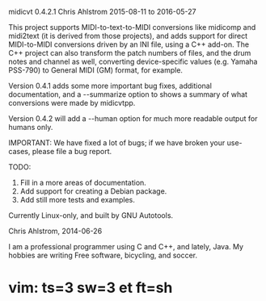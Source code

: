 midicvt 0.4.2.1
Chris Ahlstrom
2015-08-11 to 2016-05-27

This project supports MIDI-to-text-to-MIDI conversions like midicomp and
midi2text (it is derived from those projects), and adds support for direct
MIDI-to-MIDI conversions driven by an INI file, using a C++ add-on.
The C++ project can also transform the patch numbers of files, and the drum
notes and channel as well, converting device-specific values (e.g. Yamaha
PSS-790) to General MIDI (GM) format, for example.

Version 0.4.1 adds some more important bug fixes, additional documentation,
and a --summarize option to shows a summary of what conversions were made
by midicvtpp.

Version 0.4.2 will add a --human option for much more readable output for
humans only.

IMPORTANT:  We have fixed a lot of bugs; if we have broken your use-cases,
            please file a bug report.

TODO:

   1. Fill in a more areas of documentation.
   2. Add support for creating a Debian package.
   3. Add still more tests and examples.

Currently Linux-only, and built by GNU Autotools.

Chris Ahlstrom, 2014-06-26

   I am a professional programmer using C and C++, and lately, Java.
   My hobbies are writing Free software, bicycling, and soccer.

# vim: ts=3 sw=3 et ft=sh
